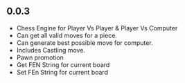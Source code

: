 ## 0.0.3

* Chess Engine for Player Vs Player & Player Vs Computer
* Can get all valid moves for a piece.
* Can generate best possible move for computer.
* Includes Castling move.
* Pawn promotion
* Get FEN String for current board
* Set FEn String for current board